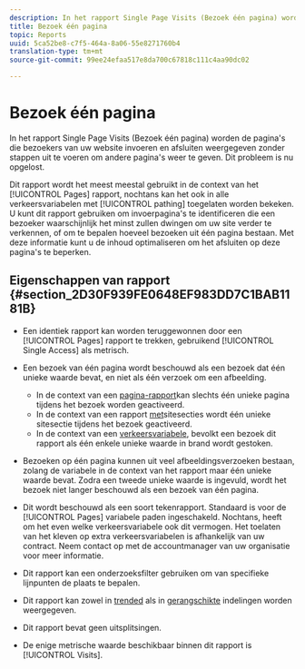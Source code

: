 ```yaml
---
description: In het rapport Single Page Visits (Bezoek één pagina) worden de pagina's die bezoekers van uw website invoeren en afsluiten weergegeven zonder stappen uit te voeren om andere pagina's weer te geven. Dit probleem is nu opgelost.
title: Bezoek één pagina
topic: Reports
uuid: 5ca52be8-c7f5-464a-8a06-55e8271760b4
translation-type: tm+mt
source-git-commit: 99ee24efaa517e8da700c67818c111c4aa90dc02

---
```



# Bezoek één pagina

In het rapport Single Page Visits (Bezoek één pagina) worden de pagina&#39;s die bezoekers van uw website invoeren en afsluiten weergegeven zonder stappen uit te voeren om andere pagina&#39;s weer te geven. Dit probleem is nu opgelost.

Dit rapport wordt het meest meestal gebruikt in de context van het [!UICONTROL Pages] rapport, nochtans kan het ook in alle verkeersvariabelen met [!UICONTROL pathing] toegelaten worden bekeken. U kunt dit rapport gebruiken om invoerpagina&#39;s te identificeren die een bezoeker waarschijnlijk het minst zullen dwingen om uw site verder te verkennen, of om te bepalen hoeveel bezoeken uit één pagina bestaan. Met deze informatie kunt u de inhoud optimaliseren om het afsluiten op deze pagina&#39;s te beperken.

## Eigenschappen van rapport {#section_2D30F939FE0648EF983DD7C1BAB1181B}

* Een identiek rapport kan worden teruggewonnen door een [!UICONTROL Pages] rapport te trekken, gebruikend [!UICONTROL Single Access] als metrisch.

* Een bezoek van één pagina wordt beschouwd als een bezoek dat één unieke waarde bevat, en niet als één verzoek om een afbeelding.

   * In de context van een [pagina-rapport](/help/components/c-variables/dimensionslist/reports-pages.md)kan slechts één unieke pagina tijdens het bezoek worden geactiveerd.
   * In de context van een rapport [met](/help/components/c-variables/dimensionslist/reports-site-sections.md)sitesecties wordt één unieke sitesectie tijdens het bezoek geactiveerd.
   * In de context van een [verkeersvariabele](/help/admin/admin/c-traffic-variables/traffic-var.md), bevolkt een bezoek dit rapport als één enkele unieke waarde in brand wordt gestoken.

* Bezoeken op één pagina kunnen uit veel afbeeldingsverzoeken bestaan, zolang de variabele in de context van het rapport maar één unieke waarde bevat. Zodra een tweede unieke waarde is ingevuld, wordt het bezoek niet langer beschouwd als een bezoek van één pagina.
* Dit wordt beschouwd als een soort tekenrapport. Standaard is voor de [!UICONTROL Pages] variabele paden ingeschakeld. Nochtans, heeft om het even welke verkeersvariabele ook dit vermogen. Het toelaten van het kleven op extra verkeersvariabelen is afhankelijk van uw contract. Neem contact op met de accountmanager van uw organisatie voor meer informatie.
* Dit rapport kan een onderzoeksfilter gebruiken om van specifieke lijnpunten de plaats te bepalen.
* Dit rapport kan zowel in [trended](/help/components/c-variables/dimensionslist/reports-types.md) als in [gerangschikte](/help/components/c-variables/dimensionslist/reports-types.md) indelingen worden weergegeven.

* Dit rapport bevat geen uitsplitsingen.
* De enige metrische waarde beschikbaar binnen dit rapport is [!UICONTROL Visits].

